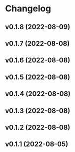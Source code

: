# Changelog

<!--next-version-placeholder-->

## v0.1.8 (2022-08-09)


## v0.1.7 (2022-08-08)


## v0.1.6 (2022-08-08)


## v0.1.5 (2022-08-08)


## v0.1.4 (2022-08-08)


## v0.1.3 (2022-08-08)


## v0.1.2 (2022-08-08)


## v0.1.1 (2022-08-05)

